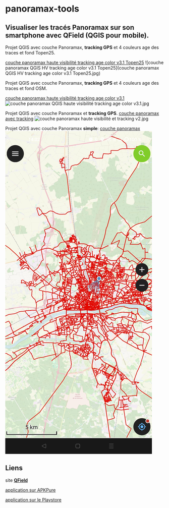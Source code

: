 # panoramax-tools

## Visualiser les tracés Panoramax sur son smartphone avec QField (QGIS pour mobile).

Projet QGIS avec couche Panoramax, **tracking GPS** et 4 couleurs age des traces et fond Topen25.

[couche panoramax haute visibilité tracking age color v3.1 Topen25](https://github.com/u4y0u/panoramax-tools/blob/main/couche%20panoramax%20HV%20tracking%20color%20Topen25.zip)
![couche panoramax QGIS HV tracking age color v3.1 Topen25](couche panoramax QGIS HV tracking age color v3.1 Topen25.jpg)

Projet QGIS avec couche Panoramax, **tracking GPS** et 4 couleurs age des traces et fond OSM.

[couche panoramax haute visibilité tracking age color v3.1](https://github.com/u4y0u/panoramax-tools/blob/main/couche%20panoramax%20QGIS%20haute%20visibilit%C3%A9%20tracking%20age%20color%20v3.1.zip)
![couche panoramax QGIS haute visibilité tracking age color v3.1.jpg](couche%20panoramax%20QGIS%20haute%20visibilit%C3%A9%20tracking%20age%20color%20v3.1.jpg)

Projet QGIS avec couche Panoramax et **tracking GPS**.
[couche panoramax avec tracking](https://github.com/u4y0u/panoramax-tools/blob/main/couche%20panoramax%20QGIS%20with%20tracking%20session.qgz)
![couche panoramax haute visibilité et tracking v2.jpg](couche%20panoramax%20haute%20visibilit%C3%A9%20et%20tracking%20v2.jpg)

Projet QGIS avec couche Panoramax **simple**:
[couche panoramax](https://github.com/u4y0u/panoramax-tools/blob/main/couche%20panoramax%20QGIS.qgz)
![couche_panoramax_simple.jpeg](couche_panoramax_simple.jpeg)
## Liens
site **[QField](https://www.qfield.org/)**

[application sur APKPure](https://apkpure.com/qfield-for-qgis/ch.opengis.qfield)

[application sur le Playstore](https://play.google.com/store/apps/details?id=ch.opengis.qfield)
